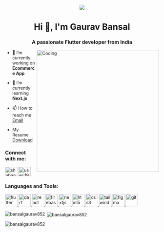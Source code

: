 
<p align="center">
  <img src="https://www.appjetty.com/blog/wp-content/uploads/2021/02/Flutter-App-Development-Basics-and-Benefits-3.png" />
</p>
<h1 align="center">Hi 👋, I'm Gaurav Bansal</h1>
<h3 align="center">A passionate Flutter developer from India</h3>
<img align="right" alt="Coding" width="400" src="https://cdn.dribbble.com/users/1162077/screenshots/3848914/programmer.gif">
<p align="left">  </p>

- 🔭 I’m currently working on **Ecommerce App**

- 🌱 I’m currently learning **Next.js**

- 📫 How to reach me [Email](mailto:bansalgaurav852@gmail.com) 

- My Resume [Download](https://drive.google.com/file/d/1Pb9NnZCL0Fwm4SYu2Cuf4U8P_jhihnwL/view) 

<h3 align="left">Connect with me:</h3>
<p align="left">
<a href="https://www.linkedin.com/in/gaurav-bansal-b01377187" target="blank"><img align="center" src="https://raw.githubusercontent.com/rahuldkjain/github-profile-readme-generator/master/src/images/icons/Social/linked-in-alt.svg" alt="shabanaspb" height="30" width="40" /></a>
<a href="https://stackoverflow.com/users/18016160/gaurav-bansal" target="blank"><img align="center" src="https://raw.githubusercontent.com/rahuldkjain/github-profile-readme-generator/master/src/images/icons/Social/stack-overflow.svg" alt="user:19634376" height="30" width="40" /></a>
</p>
<h3 align="left">Languages and Tools:</h3>
<p align="left">
<a href="https://flutter.dev" target="_blank" rel="noreferrer"> <img src="https://skillicons.dev/icons?i=flutter" alt="flutter" width="40" height="40"/> </a> 
<a href="https://dart.dev" target="_blank" rel="noreferrer"> <img src="https://skillicons.dev/icons?i=dart" alt="dart" width="40" height="40"/> </a>
<a href="https://react.dev/" target="_blank" rel="noreferrer"> <img src="https://skillicons.dev/icons?i=react" alt="react" width="40" height="40"/> </a>
<a href="https://firebase.google.com/" target="_blank" rel="noreferrer"> <img src="https://skillicons.dev/icons?i=firebase" alt="firebase" width="40" height="40"/> </a>
<a href="https://nextjs.org/" target="_blank" rel="noreferrer"> <img src="https://skillicons.dev/icons?i=nextjs" alt="nextjs" width="40" height="40"/> </a>
<a href="https://www.w3.org/html/" target="_blank" rel="noreferrer"> <img src="https://skillicons.dev/icons?i=html" alt="html5" width="40" height="40"/> </a> 
<a href="https://www.w3schools.com/css/" target="_blank" rel="noreferrer"> <img src="https://skillicons.dev/icons?i=css" alt="css3" width="40" height="40"/> </a> 
<a href="https://tailwindcss.com/" target="_blank" rel="noreferrer"> <img src="https://skillicons.dev/icons?i=tailwindcss" alt="tailwindcss" width="40" height="40"/> </a>
<a href="https://www.figma.com/" target="_blank" rel="noreferrer"> <img src="https://skillicons.dev/icons?i=figma" alt="figma" width="40" height="40"/> </a>
<a href="https://git-scm.com/" target="_blank" rel="noreferrer"> <img src="https://skillicons.dev/icons?i=git" alt="git" width="40" height="40"/> </a>
</p>
<p ><img align="left" src="https://github-readme-stats.vercel.app/api/top-langs?username=bansalgaurav852&show_icons=true&locale=en&layout=compact&theme=dracula" alt="bansalgaurav852" /></p>
<p>&nbsp;<img align="center" src="https://github-readme-stats.vercel.app/api?username=bansalgaurav852&show_icons=true&locale=en&theme=dracula" alt="bansalgaurav852" /></p>
<p><img align="center" src="https://github-readme-streak-stats.herokuapp.com/?user=bansalgaurav852&theme=dracula" alt="bansalgaurav852" /></p>
